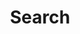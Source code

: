 ---
title: "Search"
layout: "search"
# url: "/search"
# placeholder: "Search my portfolio..."
summary: "search"
description: "Search for any keyword..."
---